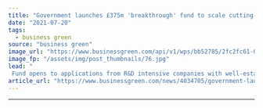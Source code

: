 ```yaml
---
title: "Government launches £375m 'breakthrough' fund to scale cutting-edge technologies"
date: "2021-07-20"
tags: 
  - business green
source: "business green"
image_url: "https://www.businessgreen.com/api/v1/wps/bb52785/2fc2fc61-017e-4652-9f5d-94266d049cab/13/technology-185x114.jpg"
image_fp: "/assets/img/post_thumbnails/76.jpg"
lead: "
 Fund opens to applications from R&D intensive companies with well-established UK operations, including those looking to scale up net zero technologies, Ministers confirm ..."
article_url: "https://www.businessgreen.com/news/4034705/government-launches-gbp375m-breakthrough-fund-scale-cutting-edge-technologies"
---
```


---
